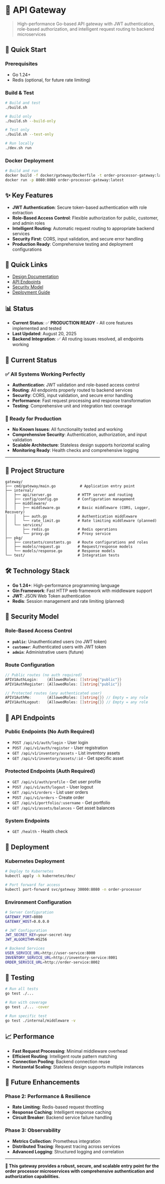 # 🚪 API Gateway

> High-performance Go-based API gateway with JWT authentication, role-based authorization, and intelligent request routing to backend microservices

## 🚀 Quick Start

### Prerequisites
- Go 1.24+
- Redis (optional, for future rate limiting)

### Build & Test
```bash
# Build and test
./build.sh

# Build only
./build.sh --build-only

# Test only
./build.sh --test-only

# Run locally
./dev.sh run
```

### Docker Deployment
```bash
# Build and run
docker build -f docker/gateway/Dockerfile -t order-processor-gateway:latest .
docker run -p 8080:8080 order-processor-gateway:latest
```

## ✨ Key Features

- **JWT Authentication**: Secure token-based authentication with role extraction
- **Role-Based Access Control**: Flexible authorization for public, customer, and admin roles
- **Intelligent Routing**: Automatic request routing to appropriate backend services
- **Security First**: CORS, input validation, and secure error handling
- **Production Ready**: Comprehensive testing and deployment configurations

## 🔗 Quick Links

- [Design Documentation](../docs/design-docs/gateway-design.md)
- [API Endpoints](#api-endpoints)
- [Security Model](#security-model)
- [Deployment Guide](#deployment)

## 📊 Status

- **Current Status**: ✅ **PRODUCTION READY** - All core features implemented and tested
- **Last Updated**: August 20, 2025
- **Backend Integration**: ✅ All routing issues resolved, all endpoints working

## 🎯 Current Status

### ✅ **All Systems Working Perfectly**
- **Authentication**: JWT validation and role-based access control
- **Routing**: All endpoints properly routed to backend services
- **Security**: CORS, input validation, and secure error handling
- **Performance**: Fast request processing and response transformation
- **Testing**: Comprehensive unit and integration test coverage

### 🚀 **Ready for Production**
- **No Known Issues**: All functionality tested and working
- **Comprehensive Security**: Authentication, authorization, and input validation
- **Scalable Architecture**: Stateless design supports horizontal scaling
- **Monitoring Ready**: Health checks and comprehensive logging

---

## 📁 Project Structure

```
gateway/
├── cmd/gateway/main.go           # Application entry point
├── internal/
│   ├── api/server.go            # HTTP server and routing
│   ├── config/config.go         # Configuration management
│   ├── middleware/
│   │   ├── middleware.go        # Basic middleware (CORS, Logger, Recovery)
│   │   ├── auth.go              # Authentication middleware
│   │   └── rate_limit.go        # Rate limiting middleware (planned)
│   └── services/
│       ├── redis.go             # Redis operations
│       └── proxy.go             # Proxy service
├── pkg/
│   ├── constants/constants.go   # Route configurations and roles
│   ├── models/request.go        # Request/response models
│   └── models/response.go       # Response models
└── test/                        # Integration tests
```

## 🛠️ Technology Stack

- **Go 1.24+**: High-performance programming language
- **Gin Framework**: Fast HTTP web framework with middleware support
- **JWT**: JSON Web Token authentication
- **Redis**: Session management and rate limiting (planned)

## 🔐 Security Model

### **Role-Based Access Control**
- **`public`**: Unauthenticated users (no JWT token)
- **`customer`**: Authenticated users with JWT token
- **`admin`**: Administrative users (future)

### **Route Configuration**
```go
// Public routes (no auth required)
APIV1AuthLogin:    {AllowedRoles: []string{"public"}}
APIV1AuthRegister: {AllowedRoles: []string{"public"}}

// Protected routes (any authenticated user)
APIV1AuthMe:       {AllowedRoles: []string{}} // Empty = any role
APIV1AuthLogout:   {AllowedRoles: []string{}} // Empty = any role
```

## 🔗 API Endpoints

### **Public Endpoints (No Auth Required)**
- `POST /api/v1/auth/login` - User login
- `POST /api/v1/auth/register` - User registration
- `GET /api/v1/inventory/assets` - List inventory assets
- `GET /api/v1/inventory/assets/:id` - Get specific asset

### **Protected Endpoints (Auth Required)**
- `GET /api/v1/auth/profile` - Get user profile
- `POST /api/v1/auth/logout` - User logout
- `GET /api/v1/orders` - List user orders
- `POST /api/v1/orders` - Create order
- `GET /api/v1/portfolio/:username` - Get portfolio
- `GET /api/v1/assets/balances` - Get asset balances

### **System Endpoints**
- `GET /health` - Health check

## 🚀 Deployment

### **Kubernetes Deployment**
```bash
# Deploy to Kubernetes
kubectl apply -k kubernetes/dev/

# Port forward for access
kubectl port-forward svc/gateway 30000:8080 -n order-processor
```

### **Environment Configuration**
```bash
# Server Configuration
GATEWAY_PORT=8080
GATEWAY_HOST=0.0.0.0

# JWT Configuration
JWT_SECRET_KEY=your-secret-key
JWT_ALGORITHM=HS256

# Backend Services
USER_SERVICE_URL=http://user-service:8000
INVENTORY_SERVICE_URL=http://inventory-service:8001
ORDER_SERVICE_URL=http://order-service:8002
```

## 🧪 Testing

```bash
# Run all tests
go test ./...

# Run with coverage
go test ./... -cover

# Run specific test
go test ./internal/middleware -v
```

## 📈 Performance

- **Fast Request Processing**: Minimal middleware overhead
- **Efficient Routing**: Intelligent route pattern matching
- **Connection Pooling**: Backend connection reuse
- **Horizontal Scaling**: Stateless design supports multiple instances

## 🔮 Future Enhancements

### **Phase 2: Performance & Resilience**
- **Rate Limiting**: Redis-based request throttling
- **Response Caching**: Intelligent response caching
- **Circuit Breaker**: Backend service failure handling

### **Phase 3: Observability**
- **Metrics Collection**: Prometheus integration
- **Distributed Tracing**: Request tracing across services
- **Advanced Logging**: Structured logging and correlation

---

**🎯 This gateway provides a robust, secure, and scalable entry point for the order processor microservices with comprehensive authentication and authorization capabilities.**